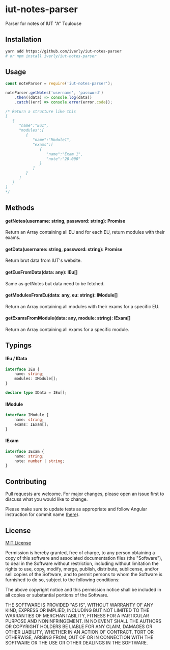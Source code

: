 # iut-notes-parser

Parser for notes of IUT "A" Toulouse

## Installation

```bash
yarn add https://github.com/iverly/iut-notes-parser
# or npm install iverly/iut-notes-parser
```

## Usage

```js
const noteParser = require('iut-notes-parser');

noteParser.getNotes('username', 'password')
    .then((data) => console.log(data))
    .catch((err) => console.error(error.code));

/* Return a structure like this
[
   {
      "name":"Eu1",
      "modules":[
         {
            "name":"Module1",
            "exams":[
               {
                  "name":"Exam 1",
                  "note":"20.000"
               }
            ]
         }
      ]
   }
]
*/
```

## Methods

#### getNotes(username: string, password: string): Promise<IData>

Return an Array containing all EU and for each EU, return modules with their exams.

#### getData(username: string, password: string): Promise<any>

Return brut data from IUT's website.

#### getEusFromData(data: any): IEu[]

Same as getNotes but data need to be fetched.

#### getModulesFromEu(data: any, eu: string): IModule[]

Return an Array containing all modules with their exams for a specific EU.

#### getExamsFromModule(data: any, module: string): IExam[]

Return an Array containing all exams for a specific module.

## Typings

#### IEu / IData

```ts
interface IEu {
    name: string;
    modules: IModule[];
}
```

```ts
declare type IData = IEu[];
```

#### IModule

```ts
interface IModule {
    name: string;
    exams: IExam[];
}
```

#### IExam

```ts
interface IExam {
    name: string;
    note: number | string;
}
```

## Contributing
Pull requests are welcome. For major changes, please open an issue first to discuss what you would like to change.

Please make sure to update tests as appropriate and follow Angular instruction for commit name ([here](https://github.com/angular/angular/blob/master/CONTRIBUTING.md)).

## License
[MIT License](https://choosealicense.com/licenses/mit/)

Permission is hereby granted, free of charge, to any person obtaining a copy
of this software and associated documentation files (the "Software"), to deal
in the Software without restriction, including without limitation the rights
to use, copy, modify, merge, publish, distribute, sublicense, and/or sell
copies of the Software, and to permit persons to whom the Software is
furnished to do so, subject to the following conditions:

The above copyright notice and this permission notice shall be included in all
copies or substantial portions of the Software.

THE SOFTWARE IS PROVIDED "AS IS", WITHOUT WARRANTY OF ANY KIND, EXPRESS OR
IMPLIED, INCLUDING BUT NOT LIMITED TO THE WARRANTIES OF MERCHANTABILITY,
FITNESS FOR A PARTICULAR PURPOSE AND NONINFRINGEMENT. IN NO EVENT SHALL THE
AUTHORS OR COPYRIGHT HOLDERS BE LIABLE FOR ANY CLAIM, DAMAGES OR OTHER
LIABILITY, WHETHER IN AN ACTION OF CONTRACT, TORT OR OTHERWISE, ARISING FROM,
OUT OF OR IN CONNECTION WITH THE SOFTWARE OR THE USE OR OTHER DEALINGS IN THE
SOFTWARE.
